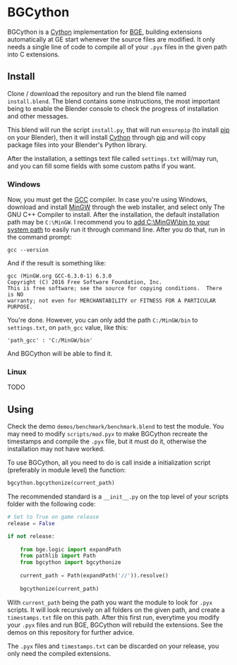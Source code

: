 # BGCython #

BGCython is a [Cython](http://cython.org/) implementation for 
[BGE](https://en.wikipedia.org/wiki/Blender_Game_Engine), building extensions 
automatically at GE start whenever the source files are modified. It only needs 
a single line of code to compile all of your `.pyx` files in the given path into 
C extensions.

## Install ##

Clone / download the repository and run the blend file named `install.blend`. 
The blend contains some instructions, the most important being to enable the 
Blender console to check the progress of installation and other messages.

This blend will run the script `install.py`, that will run `ensurepip` (to 
install [pip](https://pypi.org/project/pip/) on your Blender), then it will 
install [Cython](http://cython.org/) through [pip](https://pypi.org/project/pip/) 
and will copy package files into your Blender's Python library.

After the installation, a settings text file called `settings.txt` will/may 
run, and you can fill some fields with some custom paths if you want.

### Windows ###

Now, you must get the [GCC](https://gcc.gnu.org/) compiler. In case you're 
using Windows, download and install [MinGW](https://sourceforge.net/projects/mingw/) 
through the web installer, and select only The GNU C++ Compiler to install. 
After the installation, the default installation path may be `C:\MinGW`. I recommend you 
to [add C:\MinGW\bin to your system path](https://www.java.com/en/download/help/path.xml) 
to easily run it through command line. After you do that, run in the command prompt:

`gcc --version`

And if the result is something like:

```
gcc (MinGW.org GCC-6.3.0-1) 6.3.0
Copyright (C) 2016 Free Software Foundation, Inc.
This is free software; see the source for copying conditions.  There is NO
warranty; not even for MERCHANTABILITY or FITNESS FOR A PARTICULAR PURPOSE.
```

You're done. However, you can only add the path `C:/MinGW/bin` to 
`settings.txt`, on `path_gcc` value, like this:

`'path_gcc' : 'C:/MinGW/bin'`

And BGCython will be able to find it.

### Linux ###

TODO

## Using ##

Check the demo `demos/benchmark/benchmark.blend` to test the module. You may need 
to modify `scripts/mod.pyx` to make BGCython recreate the timestamps and compile 
the `.pyx` file, but it must do it, otherwise the installation may not have worked.

To use BGCython, all you need to do is call inside a initialization script 
(preferably in module level) the function:

```python
bgcython.bgcythonize(current_path)
```

The recommended standard is a `__init__.py` on the top level of your scripts 
folder with the following code:

```python
# Set to True on game release
release = False

if not release:
	
	from bge.logic import expandPath
	from pathlib import Path
	from bgcython import bgcythonize
	
	current_path = Path(expandPath('//')).resolve()
	
	bgcythonize(current_path)
```

With `current_path` being the path you want the module to look for `.pyx` scripts. 
It will look recursively on all folders on the given path, and create a `timestamps.txt` 
file on this path. After this first run, everytime you modify your `.pyx` files and
run BGE, BGCython will rebuild the extensions. See the demos on this repository for 
further advice.

The `.pyx` files and `timestamps.txt` can be discarded on your release, you only 
need the compiled extensions.
